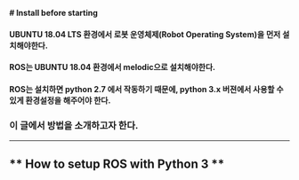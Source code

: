 __# Install before starting__

#### UBUNTU 18.04 LTS 환경에서 로봇 운영체제(Robot Operating System)을 먼저 설치해야한다.
#### ROS는 UBUNTU 18.04 환경에서 melodic으로 설치해야한다. 
#### ROS는 설치하면 python 2.7 에서 작동하기 때문에, python 3.x 버젼에서 사용할 수 있게 환경설정을 해주어야 한다.
### 이 글에서 방법을 소개하고자 한다.
***
## ** How to setup ROS with Python 3 **
